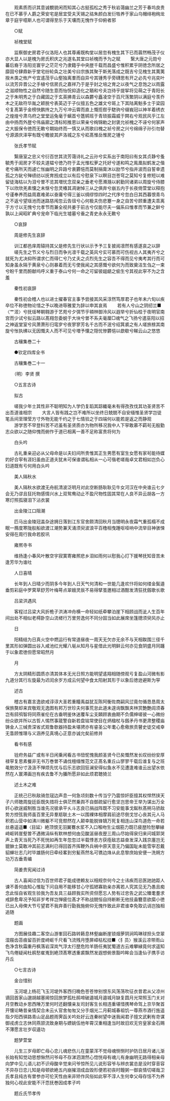 <!-- { "loadSidebar": true } -->
　　观素质而识其意诚覩貌闲而知其心古挺孤松之秀于秋岩蔼幽兰之芳于春坞良贵在已不慕乎人爵之荣安宅是居宜受夫天锡之祜朱颜白发衍牲养于家山乌帽绯袍绚龙章于庭宇噫斯人也可谓得至乐于天壤而无愧怍于仰俯者邪

　　○赋

　　祯槐堂赋

　　监察御史房君子仪洛阳人也其尊甫既构堂以居忽有槐生其下已而蓊然畅茂子仪亦大显人以是槐为房氏积庆之兆遂名其堂曰祯槐而予为之赋
　　繄大唐之元勋兮蕃后裔于洛阳览寰宇之茫茫兮乃隶籍乎中央歴千载而昌盛兮惟积累乎阴徳念所居之靡固兮肆鼎新乎堂宅纷轮奂之壮美兮曰宗族其聚于斯羌落成之既吉兮见槐生其荑荑揆木类之攸产兮宜逺茂乎山壑独离羣而自异兮其锺秀乎旁礴思有开之必先兮兆奕叶以流芳异晋公之手植兮信房氏之嘉祥乃于是乎封之培之育之以夜气之息饱之以雨露之滋顺物性之自然兮随生意而怡恱抑造化之聏和兮夫岂待乎提挈将见萌之于青阳长之于朱明秀之于白藏固之于玄英拂青云以森欝兮矗凌空于百尺荡繁阴以满庭兮羡乔木之无敌符华胤之颖脱兮表英迈于子仪擅五色之雄文兮斑上下其陆离魁多士于梁园兮复髙第乎金榜快鹏抟之九万兮冲云霄而直上慨揽辔乎騘驹兮缀峩冠以神羊着绣衣之煌煌兮肃乌府之堂堂运兔毫于螭首兮簉鹓班于青琐振霜威于闗右兮观民风乎江左由中扬而外歴兮伟庙廊之清标矧推恩以荣亲兮绚锦勅之封褒允祯槐之不诬兮何家声之大振保令徳而无斁兮期始终而一慎又从而歌曰槐之祯兮房之兴兮绵绵子孙引勿替兮源源庆泽寜有既兮瞻彼其庐洛城之东兮崧髙惟岳惟房之锺兮

　　张氏孝节赋

　　繄唐室之忠义兮衍百世其流芳蔼诗礼之云孙兮实系出于南阳曰有女其贞静兮蚤毓秀于闺房才不较夫道韫兮徳乃符于孟光惟松萝之托好兮遂和鸣之鳯凰拟鹤发之偕老兮痛所天而遽亡怅幽明之异路兮衷欝悒而莫制捐膏沐以励节兮指井波而自誓幸遗孤之方龀兮殚绩纺以抚育觊成立以有后兮慰泉下以瞑目岂苍穹之莫知兮复修短以难留徒海枯以为泪兮曽不览其増忧念双亲之垂老兮愿滫瀡以躬勤同诸弟以周旋兮侍膝下以欣欣羌素懐之未惬兮忽灵椿其凋谢悼三从之俱弃兮崩五内于长夜倚萱堂以释抱兮谨奉养而益周嘉难弟以奋庸兮得三釜以绸缪惊四时之代序兮忽白日其西暮恨青鸟之不返兮望瑶池而迷路慈闱忽云告徂兮心何极夫伤悲蹇一身之自苦兮顾重遭夫乖离于方寸以无愧兮允孝节而兼全视共姜于前古兮仅能尽夫一偏系曰惟孝而节兼之鲜兮孰以上闻昭旷典兮宠命下临光生墟墓兮垂之青史永永无斁兮

　　○哀辞

　　周是修先生哀辞

　　训江都邑庠周辕持其父是修先生行状以示予予三复披阅凛然有感遂哀之以辞
　　嗟先生之节义兮与烈日而争光凛千载之英风兮实可慕而可伤视古人其夷齐兮之就死为尤决抑所谓求仁而得仁兮乃丈夫之贞烈先生之容吾不得而见兮夷考其行而可知身虽永隔于黄泉兮心则暴着而无亏使我闻之其感慨兮欲何为而致奠洁生刍之一束兮盼千里而酹献呜呼义重于泰山兮何一命之可留彼龃龉之偷生兮其视此寜不为之含羞

　　秦性初哀辞

　　秦性初会稽人也以进士擢春官主事予尝接其风采淳然笃厚君子也年未六旬以疾卒位不称徳物论惜之予以晚进辱雅爱为辞以申其哀焉
　　若有人兮山之阴纫兰■〈艹洍〉兮抚瑶琴朝翱游于艺苑兮夕弭节乎頖林御泠风以遐举兮折仙桂于夜明官南宫而少试兮拟云路以髙翔忽委蜕于大块兮曽不系夫毫厘□魂气之飞扬兮遣巫阳以招之神返堂室兮风萧萧形归窀穸兮夜寥寥芳名千古而不泯兮绍箕裘之有人嗟旅榇其南旋兮怅执绋以无因慨夫人而不可见兮増予懐之隠忧惨欝悒以歔欷兮睇云山之悠悠

　　古穰集巻二十

　　●钦定四库全书

　　古穰集巻二十一

　　（明）李贤 撰

　　○五言古诗

　　拟古

　　嗟我少年士其性非不聪明知为人学仍复蹈其踪纎毫未有得孜孜伐其功圣贤苦不出吾道谁相宗
　　大言人皆有践之岂不难所以坐终日兢兢不自安缅惟圣贤学岂徒笔舌间至理莹方寸外物无能千约之于七情验之于四端何以能若是返之而静观
　　游学苦不早登科苦不迟虽有圣贤质亦为物所移况我中人下寜敢慕不羁茍无殷勤志众欲以之随仰愧而俯怍于道已相离一善不足称富贵将何为

　　白头吟

　　古礼重亲迎必从父母命是以夫妇间所贵惟其正生男愿有室生女愿有家茍能待媒妁好合寜有涯妇虽由正道夫犹未可保谁谓私相从一心可偕老嗟哉卓文君相如岂负心妇道既有亏何用白头吟

　　美人隔秋水

　　美人隔秋水欲渡无舟航清波泛明月对此空断肠耿耿见牛女河汉在中央谁云七夕会无乃谬且狂托物感情兴水上双鸳鸯动止不盈尺物性固其常在人良不异云胡各一方寒灯照孤寝泪下沾衣裳

　　出金陵江口阻潮

　　匹马出金陵冠盖杂途拥日落到江东官舍颇清回秋月当牕明永夜霜气重孤榻不成眠一鴈度寒陇舣船欲渡江潮势兼天涌须臾波浪平百橹相曳踵呕哑响中流举目神骇悚安得在周行我命若胶巩

　　雍熈寺书

　　维扬逢小春风叶散空宇寂寞寄雍熈悲乡泪如雨何以慰我心灯下援琴抚知音苦未逢芳华为谁吐

　　人日喜晴

　　长年到人日晴少而阴多今年到人日天气何清和一世能几逢欢忭将如何缕金鬓邉垂剪彩庭中罗蓂草舒芳叶梅萼点翠娥灵辰不易得擘茧邀相过酒酣发清狂抚劔歌长歌

　　吕梁洪遇风

　　客程过吕梁大风折桅子洪涛冲舟横一命轻如纸牵攀泊崖下相顾战而泚人生百年间出处不相似老樗卧空山流槎行万里劳逸何不同分固当如此展席坐篷牕须臾风亦止

　　日

　　阳精结为日真火空中燃运行有常道昼夜一周天无欠亦无余不与天相聫围三径千里其形如弹圆出谷入咸池红光耀八埏从知月与星借此光明鲜云何亦见食阴盛月同躔于以象君徳但愿常昭然月

　　月

　　方太阴精形圆质亦清其体本无光日照方能明望逺翔相随傍观亏复盈山河微有影九道分其行左旋最为迟闰余岁方成云何望中食太阳射其形于以象后徳逊避斯为寜

　　述古

　　稽古有嘉言逸欲戒谆谆大圣若重瞳禹益犹互陈阿衡佐商嗣风愆竟勿循恳恳周太保旅獒却来宾敬观无逸图有邦万世珍夫何事荒怠此道未遑询飘飘夹林赏艶艶闾须春岂有鸱鸮智将同燕雀伦在古垂明鉴休迷覆车尘支頥顾衷曲期不负儒绅嗟彼一心微纷纷众欲并所以古哲人惕然事箴警自新若盘铭常使目在炳楹杖与劔矛丹书更肃整稷庙铸金人三缄贵深省式观鲁欹器持盈未堪骋亦有睿圣公年耄心愈儆旅贲瞽史徒交戒幸无眚顾惟理与义涵养见真境心正意亦诚允矣前修并

　　看书有感

　　铨府务益广或有半日闲乗闲看古书忸怩愧我颜圣贤今已矣慨然发长叹纷纷安厚禄寜复思素餐非无书万巻曽不诵伐檀缅惟范文正髙名重丘山寥寥千载后谁复与之班黾勉效分寸汲汲不惮烦先忧与后乐志欲回狂澜安得似鱼水不见遭逢难谁云出望水依然在人寰滞画岂有疾去鲁不为膰所愿非如此烦君聴猗兰

　　述土木之难

　　正统己巳秋敌骑忽冦边声息一何急顷刻数十传当宁乃震惊奸臣擅其权悍然挟天子六师聴周旋廷臣既失措将士俱茫然乗舆不自御疏留行愈坚岂思帝王举为谋出万全奸心欲逞威制胜当谁先况彼承平乆斗志良已捐战阵既不习安能事戈鋋秋髙朔马骄敌势方控弦我师虽百里无异羣羝联土木一以围裸体相摩肩前途尽倒戈甘心丧其元人马积若山营中如沸川微躯不可竞颓然在人颠幸能脱锋镝万死复相连山深鸟道危一命若丝悬遥遥■〈目延〉絶顶恨无羽翼鶱水浆不入口喉吻生尘烟筋力既已疲歴险愁攀縁﨑岖转崖壑曽不遇微涓纵有默林想何由见酸涎昼夜歴三周山尽始得泉归来问城郭哭声上青天当死乃不死恍如再生年忽忽过半载悸恙方获痊敌志益奋发深入践京廛岂无貔貅士莫敢冲其前志满利已得回首齐挥鞭外兵祸中原天意无乃偏国耻未能雪寜忍戴貂蝉壮志几时毕雄肠何日牵经畧到穷髪燕然名可镌边烽从此息黎庶始安便一洗朔方功万古垂青编

　　简姜贵宪闻过诗

　　古人喜闻过信为百世师君子能成徳赖友以相规奈何今之士讳疾而忌医訑訑距人谏不善何由知心惟耻下问自用不能移甘心守孤陋寡助亲亦离若人究其见无乃愚且痴念此恒自省观生验我为吾友具三益顾我实所资但愿忘人势有过忠告之武公臻耄耋求戒辞愈卑况予知非岁考祥岂惮疲位髙才不称战兢恒自持断断无他技盍簪意欲縻小徳已出入毋俾大节亏望君不我弃善行勖我施俯仰无愧怍致此非君谁幸免取讥诮岂独相追随

　　题画

　　方图展佳趣二客空山游峯回石路转籁息林壑幽断崖锁烟萝阴涧鸣琳球担头空翠湿屐齿苔痕留百折度﨑岖千尺看飞流残月堕屏嶂枯松挂■〈犭员〉猴溪云凉带雨山色净含秋霜重丹枫落岩深岚气浮太行歴危险羊肠任夷犹蜀道古云难攀縁竟何求遥知飞鸟倦疑闻杜鹃愁崔嵬到絶顶髙寒透重裘飘然发遐想俯景豁吟眸会当逢仙子携手访丹丘

　　○七言古诗

　　金台惜别

　　玉河堤上杨花飞玉河堤外客西归晚色苍苍惨别恨东风荡荡吹征衣昔君从父凉州谪回首家山邈胡越塞阃惊回旅梦孤杜鹃啼破邉城月邉城月缺复圆月光常照玉门关对月空教动乡思西陲万里何时还翻懐亲友司封客生长相违重堪惜携琴命驾上京华聚首开懐论畴昔亲情契合未云乆官舍匆匆又分手烟光二月蓟城春祖饥一尊燕市酒行旌遥指夕阳西驿路青山足品题雨霁函关吟处好云连秦树望中迷我闻君子擅文武剰有竒谋御戎虏立志休同燕颔流致身期与嫖姚伍他年霄汉重相逢当时故旧欢无穷皇家金石赐不薄愿言壮岁収邉功

　　题梦萱堂

　　儿生三岁母即亡母心恋儿魂悲伤儿在童蒙浑不觉母魂恻恻时护防日居月诸儿渐长始有知觉动思想愀然问爷母不存涕泗潸然心惚恍母有魂儿有身幽明无路得相亲母向梦中见儿语儿初不识母酸辛觉来问爷惊所见儿说形容爷与辨衣裳总是没时穿音容不异存日恋儿知是母顿欲絶五内崩摧泪成血毁形便若初丧时饘粥一御哀情切嗟哉卫氏孝且纯古有曽参亦可伦天性由来非矫作风俗如此寜不淳人生何幸父母存恬不为养独何心视此安能不汗恧抚巻因成孝子吟

　　题丘氏节孝传

